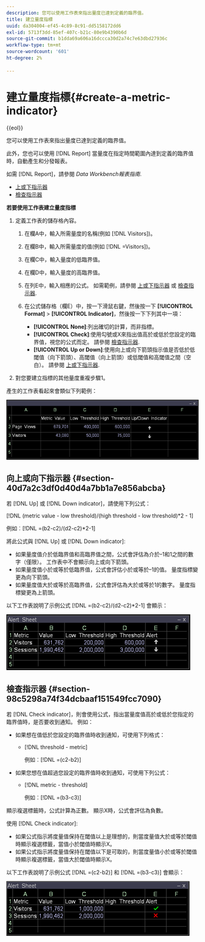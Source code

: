 ```yaml
---
description: 您可以使用工作表來指出量度已達到定義的臨界值。
title: 建立量度指標
uuid: da304004-ef45-4c89-8c91-dd5158172dd6
exl-id: 5713f3dd-85ef-407c-b21c-80e9b4390b6d
source-git-commit: b1dda69a606a16dccca30d2a74c7e63dbd27936c
workflow-type: tm+mt
source-wordcount: '601'
ht-degree: 2%

---
```


# 建立量度指標{#create-a-metric-indicator}

{{eol}}

您可以使用工作表來指出量度已達到定義的臨界值。

此外，您也可以使用 [!DNL Report] 當量度在指定時間範圍內達到定義的臨界值時，自動產生和分發報表。

如需 [!DNL Report]，請參閱 *Data Workbench報表指南*.

* [上或下指示器](../../../../home/c-get-started/c-analysis-vis/c-wksts/c-metric-ind.md#section-40d7a2c3df0d40d4a7bb1a7e856abcba)
* [檢查指示器](../../../../home/c-get-started/c-analysis-vis/c-wksts/c-metric-ind.md#section-98c5298a74f34dcbaaf151549fcc7090)

**若要使用工作表建立量度指標**

1. 定義工作表的儲存格內容。

   1. 在欄A中，輸入所需量度的名稱(例如 [!DNL Visitors])。
   1. 在欄B中，輸入所需量度的值(例如 [!DNL =Visitors])。
   1. 在欄C中，輸入量度的低臨界值。
   1. 在欄D中，輸入量度的高臨界值。
   1. 在列E中，輸入相應的公式。 如需範例，請參閱 [上或下指示器](../../../../home/c-get-started/c-analysis-vis/c-wksts/c-metric-ind.md#section-40d7a2c3df0d40d4a7bb1a7e856abcba) 或 [檢查指示器](../../../../home/c-get-started/c-analysis-vis/c-wksts/c-metric-ind.md#section-98c5298a74f34dcbaaf151549fcc7090).
   1. 在公式儲存格（欄E）中，按一下滑鼠右鍵，然後按一下 **[!UICONTROL Format]** > **[!UICONTROL Indicator]**，然後按一下下列其中一項：

      * **[!UICONTROL None]**:列出確切的計算，而非指標。
      * **[!UICONTROL Check]**:使用勾號或X來指出值高於或低於您設定的臨界值，視您的公式而定。 請參閱 [檢查指示器](../../../../home/c-get-started/c-analysis-vis/c-wksts/c-metric-ind.md#section-98c5298a74f34dcbaaf151549fcc7090).
      * **[!UICONTROL Up or Down]**:使用向上或向下箭頭指示值是否低於低閾值（向下箭頭）、高閾值（向上箭頭）或低閾值和高閾值之間（空白）。 請參閱 [上或下指示器](../../../../home/c-get-started/c-analysis-vis/c-wksts/c-metric-ind.md#section-40d7a2c3df0d40d4a7bb1a7e856abcba).

1. 對您要建立指標的其他量度重複步驟1。

產生的工作表看起來會類似下列範例：

![](assets/vis_Worksheet_Alerts.png)

## 向上或向下指示器 {#section-40d7a2c3df0d40d4a7bb1a7e856abcba}

若 [!DNL Up] 或 [!DNL Down indicator]，請使用下列公式：

[!DNL (metric value - low threshold)/(high threshold - low threshold)*2 - 1]

例如︰[!DNL =(b2-c2)/(d2-c2)*2-1]

將此公式與 [!DNL Up] 或 [!DNL Down indicator]:

* 如果量度值介於低臨界值和高臨界值之間，公式會評估為介於–1和1之間的數字（僅限）。 工作表中不會顯示向上或向下箭頭。
* 如果量度值小於或等於低臨界值，公式會評估小於或等於–1的值。 量度指標變更為向下箭頭。
* 如果量度值大於或等於高臨界值，公式會評估為大於或等於1的數字。 量度指標變更為上箭頭。

以下工作表說明了示例公式 [!DNL =(b2-c2)/(d2-c2)*2-1] 會顯示：

![](assets/vis_Worksheet_Alerts_UpDown.png)

## 檢查指示器 {#section-98c5298a74f34dcbaaf151549fcc7090}

若 [!DNL Check indicator]，則會使用公式，指出當量度值高於或低於您指定的臨界值時，是否要收到通知。 例如：

* 如果想在值低於您設定的臨界值時收到通知，可使用下列格式：

   * [!DNL threshold - metric]

      例如︰[!DNL =(c2-b2)]

* 如果您想在值超過您設定的臨界值時收到通知，可使用下列公式：

   * [!DNL metric - threshold]

      例如︰[!DNL =(b3-c3)]

顯示複選標籤時，公式計算為正數。 顯示X時，公式會評估為負數。

使用 [!DNL Check indicator]:

* 如果公式指示將度量值保持在閾值以上是理想的，則當度量值大於或等於閾值時顯示複選標籤，當值小於閾值時顯示X。
* 如果公式指示將度量值保持在閾值以下是可取的，則當度量值小於或等於閾值時顯示複選標籤，當值大於閾值時顯示X。

以下工作表說明了示例公式 [!DNL =(c2-b2)] 和 [!DNL =(b3-c3)] 會顯示：

![](assets/vis_Worksheet_Alerts_Check.png)
